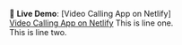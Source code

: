 🔗 **Live Demo**: [Video Calling App on Netlify]<br>
[Video Calling App on Netlify](https://preeminent-salamander-566285.netlify.app)
This is line one.<br>
This is line two.
